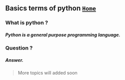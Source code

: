 ## Basics terms of python  [`Home`][home]

### What is python ?
##### Python is a general purpose programming language.

### Question ?
##### Answer.




> More topics will added soon

[1]: 1_1.md#what-is-python-



[home]: /index.md